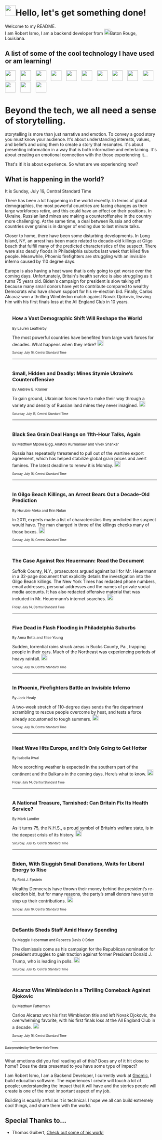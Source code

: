 <h1><img src="https://emojis.slackmojis.com/emojis/images/1643514375/3493/hot-coffee.gif?1643514375" width="35"/>Hello, let's get something done!</h1>

<p>Welcome to my README.<br/>
I am Robert Ismo, I am a backend developer from <img src="https://emojis.slackmojis.com/emojis/images/1638395689/50435/moulin_rouge.png?1638395689" width="20"/>Baton Rouge, Louisiana.</p>
<h2>A list of some of the cool technology I have used or am learning!</h2>
<p>
<img src="https://emojis.slackmojis.com/emojis/images/1643516091/21142/meow_bongotap.gif?1643516091" width="35" alt="">
<img src="https://img.shields.io/badge/Favorite%20Frontend%20Framework-SvelteKit-f83903" alt="">
<img src="https://img.shields.io/badge/Second%20Favorite-Vue-40b581" alt="">
<img src="https://img.shields.io/badge/Most%20Used%20Runtime-Nodejs-78b061" alt="">
<img src="https://emojis.slackmojis.com/emojis/images/1643517416/34482/fire.gif?1643517416" width="35" alt="">
<img src="https://img.shields.io/badge/Javascript%20But%20Better-Typescript-0078ca" alt="">
<img src="https://img.shields.io/badge/Favorite%20Language-Elixir-3e244d" alt="">
<img src="https://img.shields.io/badge/Containerize%20Everything-Docker-6ac9ef" alt="">
<img src="https://emojis.slackmojis.com/emojis/images/1643514596/5999/meow_party.gif?1643514596" width="35" alt="">
<img src="https://img.shields.io/badge/API%20Love%20Language-Graphql-de32a5" alt="">
<img src="https://img.shields.io/badge/Our%20Favorite%20Version%20Controller-Git-e94f33" alt="">
<img src="https://img.shields.io/badge/Favorite%20Database-Redis-d42d1d" alt="">
<img src="https://emojis.slackmojis.com/emojis/images/1643514559/5584/deployparrot.gif?1643514559" width="35" alt="">
<img src="https://img.shields.io/badge/Container%20Interstate-RabbitMQ-f66200" alt="">
<img src="https://img.shields.io/badge/Gotta%20Learn-Kubernetes-316adf" alt="">
<img src="https://img.shields.io/badge/Really%20Mature%20Now-WASM-654fef" alt="">
<img src="https://emojis.slackmojis.com/emojis/images/1666642497/61942/dance_vibe.gif?1666642497" width="35" alt="">
<img src="https://img.shields.io/badge/For%20My%20M1-ARM64-657d96" alt="">
<img src="https://img.shields.io/badge/Loving%20This%20So%20Much-TailwindCSS-17bcb5" alt="">
<img src="https://img.shields.io/badge/Cool%20Build%20Tool-Vite-f9cb24" alt="">
<img src="https://emojis.slackmojis.com/emojis/images/1669231376/62819/working-on-it.gif?1669231376" width="35" alt="">
<img src="https://img.shields.io/badge/Fun%20and%20Easy%20Database-MongoDB-5f8c49" alt="">
<img src="https://img.shields.io/badge/JS%20Life%20Support-NPM-c73737" alt="">
<img src="https://img.shields.io/badge/I%20Liked%20It-DynamoDB-0073b9" alt="">
<img src="https://emojis.slackmojis.com/emojis/images/1643514045/46/question.gif?1643514045" width="35" alt="">
<img src="https://img.shields.io/badge/cool-React-60d6f9" alt="">
<img src="https://img.shields.io/badge/Future%20Big%20Project-Lambda-f37e00" alt="">
<img src="https://img.shields.io/badge/NPM%20But%20Better-PNPM-f1aa07" alt="">
<img src="https://emojis.slackmojis.com/emojis/images/1643514943/9662/fbwow.gif?1643514943" width="35" alt="">
<img src="https://img.shields.io/badge/First%20Language-C-662079" alt="">
<img src="https://img.shields.io/badge/Where%20I%20Deploy%20Frontend-Vercel-000000" alt="">
<img src="https://img.shields.io/badge/Who%20Does%20not%20Want%20an%20App-Swift-f9492a" alt="">
<img src="https://emojis.slackmojis.com/emojis/images/1643514058/151/javascript.png?1643514058" width="35" alt="">
<img src="https://img.shields.io/badge/cool-Python-fbd542" alt="">
<img src="https://img.shields.io/badge/Favorite%20Something-Stripe-656cdc" alt="">
<img src="https://img.shields.io/badge/Of%20Course-HTML5-ed6327" alt="">
<img src="https://emojis.slackmojis.com/emojis/images/1660415405/60731/bomb.gif?1660415405" width="35" alt="">
<img src="https://img.shields.io/badge/hate-CSS-2964ec" alt="">
<img src="https://img.shields.io/badge/Learning-CircleCI-141215" alt="">
<img src="https://img.shields.io/badge/Learning-Rust-fbbb3b" alt="">
<img src="https://emojis.slackmojis.com/emojis/images/1660415397/60712/writing-hand.gif?1660415397" width="35" alt="">
<img src="https://img.shields.io/badge/Dev%20Browser%20of%20Choice-Firefox-cc4e26" alt="">
<img src="https://img.shields.io/badge/Recoverying%20From%20Windows-UNIX-1781e3" alt="">
<img src="https://img.shields.io/badge/LOVE-LogSeq-90c1c2" alt="">
<img src="https://emojis.slackmojis.com/emojis/images/1643514066/223/kirby.gif?1643514066" width="35" alt="">
<img src="https://img.shields.io/badge/Daily%20Driver-MacOS-e6e6e8" alt="">
<img src="https://img.shields.io/badge/Git%20Server-Github-000000" alt="">
<img src="https://img.shields.io/badge/enjoyable-EC2-f17428" alt="">
<img src="https://emojis.slackmojis.com/emojis/images/1643514239/2069/excited.gif?1643514239" width="35" alt="">
</p>
<h1>Beyond the tech, we all need a sense of storytelling.</h1>
<p>storytelling is more than just narrative and emotion. To convey a good story you must know your audience. It's about understanding interests, values, and beliefs and using them to create a story that resonates. It's about presenting information in a way that is both informative and entertaining. It's about creating an emotional connection with the those experiencing it...</p>
<p>That's it! it is about experience. So what are we experiencing now?</p>
<h2>What is happening in the world?</h2>
<p>It is Sunday, July 16, Central Standard Time</p>
<p>
There has been a lot happening in the world recently. In terms of global demographics, the most powerful countries are facing changes as their large workforces retire, and this could have an effect on their positions. In Ukraine, Russian land mines are making a counteroffensive in the country more challenging. At the same time, a deal between Russia and other countries over grains is in danger of ending due to last minute talks.

Closer to home, there have been some disturbing developments. In Long Island, NY, an arrest has been made related to decade-old killings at Gilgo beach that fulfill many of the predicted characteristics of the suspect. There were also deadly floods in Philadelphia suburbs last week that killed five people. Meanwhile, Phoenix firefighters are struggling with an invisible inferno caused by 110 degree days.

Europe is also having a heat wave that is only going to get worse over the coming days. Unfortunately, Britain&#39;s health service is also struggling as it turns 75 years old. Biden&#39;s campaign for president is slow taking off because many small donors have yet to contribute compared to wealthy Democrats who have shown support for his re-election bid. Finally, Carlos Alcaraz won a thrilling Wimbledon match against Novak Djokovic, leaving him with his first finals loss at the All England Club in 10 years.</p>
<ol>
<img src="https://img.shields.io/badge/-world-blue" alt="">
<h3>How a Vast Demographic Shift Will Reshape the World</h3>
<sub>By Lauren Leatherby</sub>
<p>The most powerful countries have benefited from large work forces for decades. What happens when they retire?  <a href="https://nyti.ms/3rwNrTp"><img src="https://developer.nytimes.com/files/poweredby_nytimes_30b.png?v=1583354208352" height="20"></a></p>
<sub><sub>Sunday, July 16, Central Standard Time</sub></sub>
<hr/>
<img src="https://img.shields.io/badge/-world-blue" alt="">
<h3>Small, Hidden and Deadly: Mines Stymie Ukraine’s Counteroffensive</h3>
<sub>By Andrew E. Kramer</sub>
<p>To gain ground, Ukrainian forces have to make their way through a variety and density of Russian land mines they never imagined.  <a href="https://nyti.ms/44KQTYH"><img src="https://developer.nytimes.com/files/poweredby_nytimes_30b.png?v=1583354208352" height="20"></a></p>
<sub><sub>Saturday, July 15, Central Standard Time</sub></sub>
<hr/>
<img src="https://img.shields.io/badge/-world-blue" alt="">
<h3>Black Sea Grain Deal Hangs on 11th-Hour Talks, Again</h3>
<sub>By Matthew Mpoke Bigg, Anatoly Kurmanaev and Vivek Shankar</sub>
<p>Russia has repeatedly threatened to pull out of the wartime export agreement, which has helped stabilize global grain prices and avert famines. The latest deadline to renew it is Monday.  <a href="https://nyti.ms/472oGPg"><img src="https://developer.nytimes.com/files/poweredby_nytimes_30b.png?v=1583354208352" height="20"></a></p>
<sub><sub>Sunday, July 16, Central Standard Time</sub></sub>
<hr/>
<img src="https://img.shields.io/badge/-nyregion-blue" alt="">
<h3>In Gilgo Beach Killings, an Arrest Bears Out a Decade-Old Prediction</h3>
<sub>By Hurubie Meko and Erin Nolan</sub>
<p>In 2011, experts made a list of characteristics they predicted the suspect would have. The man charged in three of the killings checks many of those boxes.  <a href="https://nyti.ms/3rwFIEV"><img src="https://developer.nytimes.com/files/poweredby_nytimes_30b.png?v=1583354208352" height="20"></a></p>
<sub><sub>Sunday, July 16, Central Standard Time</sub></sub>
<hr/>
<img src="https://img.shields.io/badge/-us-blue" alt="">
<h3>The Case Against Rex Heuermann: Read the Document</h3>
<sub></sub>
<p>Suffolk County, N.Y., prosecutors argued against bail for Mr. Heuermann in a 32-page document that explicitly details the investigation into the Gilgo Beach killings. The New York Times has redacted phone numbers, email addresses, personal addresses and the names of private social media accounts. It has also redacted offensive material that was included in Mr. Heuermann’s internet searches.  <a href="https://nyti.ms/3PVn8Ak"><img src="https://developer.nytimes.com/files/poweredby_nytimes_30b.png?v=1583354208352" height="20"></a></p>
<sub><sub>Friday, July 14, Central Standard Time</sub></sub>
<hr/>
<img src="https://img.shields.io/badge/-us-blue" alt="">
<h3>Five Dead in Flash Flooding in Philadelphia Suburbs</h3>
<sub>By Anna Betts and Elise Young</sub>
<p>Sudden, torrential rains struck areas in Bucks County, Pa., trapping people in their cars. Much of the Northeast was experiencing periods of heavy rainfall.  <a href="https://nyti.ms/3JZSaDi"><img src="https://developer.nytimes.com/files/poweredby_nytimes_30b.png?v=1583354208352" height="20"></a></p>
<sub><sub>Sunday, July 16, Central Standard Time</sub></sub>
<hr/>
<img src="https://img.shields.io/badge/-us-blue" alt="">
<h3>In Phoenix, Firefighters Battle an Invisible Inferno</h3>
<sub>By Jack Healy</sub>
<p>A two-week stretch of 110-degree days sends the fire department scrambling to rescue people overcome by heat, and tests a force already accustomed to tough summers.  <a href="https://nyti.ms/46TZnyA"><img src="https://developer.nytimes.com/files/poweredby_nytimes_30b.png?v=1583354208352" height="20"></a></p>
<sub><sub>Sunday, July 16, Central Standard Time</sub></sub>
<hr/>
<img src="https://img.shields.io/badge/-world-blue" alt="">
<h3>Heat Wave Hits Europe, and It’s Only Going to Get Hotter</h3>
<sub>By Isabella Kwai</sub>
<p>More scorching weather is expected in the southern part of the continent and the Balkans in the coming days. Here’s what to know.  <a href="https://nyti.ms/44qnKlT"><img src="https://developer.nytimes.com/files/poweredby_nytimes_30b.png?v=1583354208352" height="20"></a></p>
<sub><sub>Friday, July 14, Central Standard Time</sub></sub>
<hr/>
<img src="https://img.shields.io/badge/-world-blue" alt="">
<h3>A National Treasure, Tarnished: Can Britain Fix Its Health Service?</h3>
<sub>By Mark Landler</sub>
<p>As it turns 75, the N.H.S., a proud symbol of Britain’s welfare state, is in the deepest crisis of its history.  <a href="https://nyti.ms/3JVigHt"><img src="https://developer.nytimes.com/files/poweredby_nytimes_30b.png?v=1583354208352" height="20"></a></p>
<sub><sub>Saturday, July 15, Central Standard Time</sub></sub>
<hr/>
<img src="https://img.shields.io/badge/-us-blue" alt="">
<h3>Biden, With Sluggish Small Donations, Waits for Liberal Energy to Rise</h3>
<sub>By Reid J. Epstein</sub>
<p>Wealthy Democrats have thrown their money behind the president’s re-election bid, but for many reasons, the party’s small donors have yet to step up their contributions.  <a href="https://nyti.ms/44oAlpG"><img src="https://developer.nytimes.com/files/poweredby_nytimes_30b.png?v=1583354208352" height="20"></a></p>
<sub><sub>Sunday, July 16, Central Standard Time</sub></sub>
<hr/>
<img src="https://img.shields.io/badge/-us-blue" alt="">
<h3>DeSantis Sheds Staff Amid Heavy Spending</h3>
<sub>By Maggie Haberman and Rebecca Davis O’Brien</sub>
<p>The dismissals come as his campaign for the Republican nomination for president struggles to gain traction against former President Donald J. Trump, who is leading in polls.  <a href="https://nyti.ms/3DkDjQ0"><img src="https://developer.nytimes.com/files/poweredby_nytimes_30b.png?v=1583354208352" height="20"></a></p>
<sub><sub>Saturday, July 15, Central Standard Time</sub></sub>
<hr/>
<img src="https://img.shields.io/badge/-sports-blue" alt="">
<h3>Alcaraz Wins Wimbledon in a Thrilling Comeback Against Djokovic</h3>
<sub>By Matthew Futterman</sub>
<p>Carlos Alcaraz won his first Wimbledon title and left Novak Djokovic, the overwhelming favorite, with his first finals loss at the All England Club in a decade.  <a href="https://nyti.ms/3pYHVZ4"><img src="https://developer.nytimes.com/files/poweredby_nytimes_30b.png?v=1583354208352" height="20"></a></p>
<sub><sub>Sunday, July 16, Central Standard Time</sub></sub>
<hr/>
</ol>
<a href="https://developer.nytimes.com"><sub><sub>Data provided by The New York Times</sub></sub></a>
<hr/>
<p>What emotions did you feel reading all of this? Does any of it hit close to home? Does the data presented to you have some type of impact?</p>
<p>I am Robert Ismo, I am a Backend Developer, I currently work at <a href="https://gnomic.education/">Gnomic</a>, I build education software. The experiences I create will touch a lot of people; understanding the impact that it will have and the stories people will create is one of the most important aspect of my job.</p>
<p>Building is equally artful as it is technical. I hope we all can build extremely cool things, and share them with the world.</p>
<h2>Special Thanks to...</h2>
<ul>
<li>Thomas Guibert, <a href="https://github.com/thmsgbrt/thmsgbrt">Check out some of his work!</a></li>
</ul>